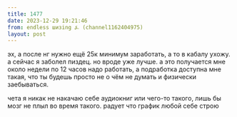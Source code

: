 ```yaml
---
title: 1477
date: 2023-12-29 19:21:46
from: endless шизing ⍼ (channel1162404975)
layout: post
---
```


эх, а после нг нужно ещё 25к минимум заработать, а то в кабалу ухожу. а сейчас я заболел пиздец. но вроде уже лучше.
а это получается мне около недели по 12 часов надо работать, а подработка доступна мне такая, что ты будешь просто не о чём не думать и физически заебываться.

чета я никак не накачаю себе аудиокниг или чего-то такого, лишь бы мозг не плыл во время такого. радует что график любой себе строю
